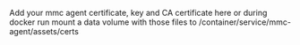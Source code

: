 Add your mmc agent certificate, key and CA certificate here
or during docker run mount a data volume with those files to /container/service/mmc-agent/assets/certs
